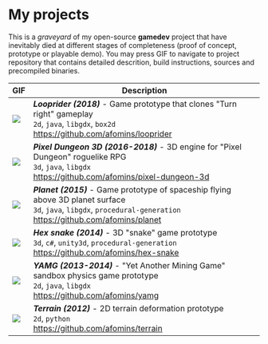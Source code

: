 # My projects
This is a *graveyard* of my open-source **gamedev** project that have inevitably died at different stages of completeness 
(proof of concept, prototype or playable demo). You may press GIF to navigate to project repository that contains detailed descrition, build instructions, sources and precompiled binaries.

| GIF | Description |
| --|--|
| [<img src="https://github.com/afomins/main/blob/master/data/looprider.gif">](https://github.com/afomins/looprider) | ***Looprider (2018)*** - Game prototype that clones "Turn right" gameplay<br/>`2d`, `java`, `libgdx`, `box2d`<br/>https://github.com/afomins/looprider|
| [<img src="https://github.com/afomins/main/blob/master/data/pd3d.gif">](https://github.com/afomins/pixel-dungeon-3d) | ***Pixel Dungeon 3D (2016-2018)*** - 3D engine for "Pixel Dungeon" roguelike RPG<br/>`3d`, `java`, `libgdx`<br/>https://github.com/afomins/pixel-dungeon-3d|
| [<img src="https://github.com/afomins/main/blob/master/data/planet.gif">](https://github.com/afomins/planet) | ***Planet (2015)*** - Game prototype of spaceship flying above 3D planet surface<br/>`3d`, `java`, `libgdx`, `procedural-generation`<br/>https://github.com/afomins/planet|
| [<img src="https://github.com/afomins/main/blob/master/data/hex-snake.gif">](https://github.com/afomins/hex-snake) | ***Hex snake (2014)*** - 3D "snake" game prototype<br/>`3d`, `c#`, `unity3d`, `procedural-generation`<br/>https://github.com/afomins/hex-snake|
| [<img src="https://github.com/afomins/main/blob/master/data/yamg.gif">](https://github.com/afomins/yamg) |  ***YAMG (2013-2014)*** - "Yet Another Mining Game" sandbox physics game prototype<br/>`2d`, `java`, `libgdx`<br/>https://github.com/afomins/yamg|
| [<img src="https://github.com/afomins/main/blob/master/data/terrain.gif">](https://github.com/afomins/terrain) |  ***Terrain (2012)*** - 2D terrain deformation prototype<br/>`2d`, `python`<br/>https://github.com/afomins/terrain|
